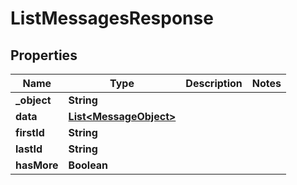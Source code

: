 

# ListMessagesResponse


## Properties

| Name | Type | Description | Notes |
|------------ | ------------- | ------------- | -------------|
|**_object** | **String** |  |  |
|**data** | [**List&lt;MessageObject&gt;**](MessageObject.md) |  |  |
|**firstId** | **String** |  |  |
|**lastId** | **String** |  |  |
|**hasMore** | **Boolean** |  |  |



